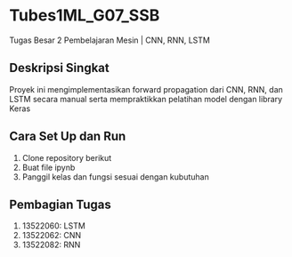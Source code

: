 # Tubes1ML_G07_SSB
Tugas Besar 2 Pembelajaran Mesin | CNN, RNN, LSTM

## Deskripsi Singkat
Proyek ini mengimplementasikan forward propagation dari CNN, RNN, dan LSTM secara manual serta mempraktikkan pelatihan model dengan library Keras

## Cara Set Up dan Run
1. Clone repository berikut
2. Buat file ipynb 
3. Panggil kelas dan fungsi sesuai dengan kubutuhan

## Pembagian Tugas
1. 13522060: LSTM
2. 13522062: CNN
3. 13522082: RNN